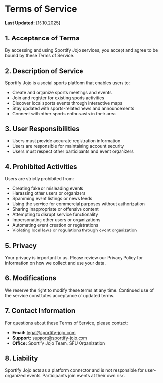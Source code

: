 # Terms of Service

**Last Updated:** [16.10.2025]

## 1. Acceptance of Terms
By accessing and using Sportify Jojo services, you accept and agree to be bound by these Terms of Service.

## 2. Description of Service
Sportify Jojo is a social sports platform that enables users to:
- Create and organize sports meetings and events
- Join and register for existing sports activities
- Discover local sports events through interactive maps
- Stay updated with sports-related news and announcements
- Connect with other sports enthusiasts in their area

## 3. User Responsibilities
- Users must provide accurate registration information
- Users are responsible for maintaining account security
- Users must respect other participants and event organizers

## 4. Prohibited Activities
Users are strictly prohibited from:
- Creating fake or misleading events
- Harassing other users or organizers
- Spamming event listings or news feeds
- Using the service for commercial purposes without authorization
- Sharing inappropriate or offensive content
- Attempting to disrupt service functionality
- Impersonating other users or organizations
- Automating event creation or registrations
- Violating local laws or regulations through event organization

## 5. Privacy
Your privacy is important to us. Please review our Privacy Policy for information on how we collect and use your data.

## 6. Modifications
We reserve the right to modify these terms at any time. Continued use of the service constitutes acceptance of updated terms.

## 7. Contact Information
For questions about these Terms of Service, please contact:
- **Email:** legal@sportify-jojo.com
- **Support:** support@sportify-jojo.com
- **Office:** Sportify Jojo Team, SFU Organization

## 8. Liability
Sportify Jojo acts as a platform connector and is not responsible for user-organized events. Participants join events at their own risk.
